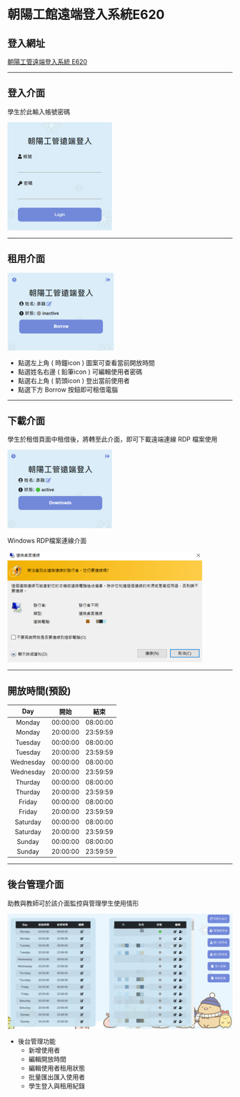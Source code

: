 # 朝陽工館遠端登入系統E620


## 登入網址

[朝陽工管遠端登入系統 E620](https://vmsl.iem.cyut.edu.tw/remote/dist/#/)

---

## 登入介面

學生於此輸入帳號密碼

![Login UI.](/figure/login_UI.png)

---

## 租用介面
![Borrow UI.](/figure/borrow_UI.png)
* 點選左上角 ( 時鐘icon ) 圖案可查看當前開放時間
* 點選姓名右邊 ( 鉛筆icon ) 可編輯使用者密碼
* 點選右上角 ( 箭頭icon ) 登出當前使用者
* 點選下方 Borrow 按鈕即可租借電腦

---

## 下載介面

學生於租借頁面中租借後，將轉至此介面，即可下載遠端連線 RDP 檔案使用

![Download UI.](/figure/download_UI.png)

Windows RDP檔案連線介面

![Login UI.](/figure/rdp.png)

---

## 開放時間(預設)

| Day | 開始 | 結束 |
|:-:|:-:|:-:|
|Monday|00:00:00|08:00:00|
|Monday|20:00:00|23:59:59|
|Tuesday|00:00:00|08:00:00|
|Tuesday|20:00:00|23:59:59|
|Wednesday|00:00:00|08:00:00|
|Wednesday|20:00:00|23:59:59|
|Thurday|00:00:00|08:00:00|
|Thurday|20:00:00|23:59:59|
|Friday|00:00:00|08:00:00|
|Friday|20:00:00|23:59:59|
|Saturday|00:00:00|08:00:00|
|Saturday|20:00:00|23:59:59|
|Sunday|00:00:00|08:00:00|
|Sunday|20:00:00|23:59:59|

---

## 後台管理介面

助教與教師可於該介面監控與管理學生使用情形

![manager UI.](/figure/manager.png)





* 後台管理功能
    * 新增使用者
    * 編輯開放時間
    * 編輯使用者租用狀態
    * 批量匯出匯入使用者
    * 學生登入與租用紀錄
